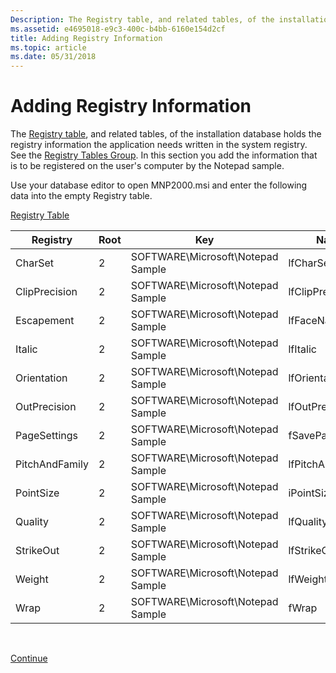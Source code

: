 ```yaml
---
Description: The Registry table, and related tables, of the installation database holds the registry information the application needs written in the system registry.
ms.assetid: e4695018-e9c3-400c-b4bb-6160e154d2cf
title: Adding Registry Information
ms.topic: article
ms.date: 05/31/2018
---
```


# Adding Registry Information

The [Registry table](registry-table.md), and related tables, of the installation database holds the registry information the application needs written in the system registry. See the [Registry Tables Group](registry-tables-group.md). In this section you add the information that is to be registered on the user's computer by the Notepad sample.

Use your database editor to open MNP2000.msi and enter the following data into the empty Registry table.

[Registry Table](registry-table.md)



| Registry       | Root | Key                                 | Name             | Value    | Component\_ |
|----------------|------|-------------------------------------|------------------|----------|-------------|
| CharSet        | 2    | SOFTWARE\\Microsoft\\Notepad Sample | lfCharSet        | \#0      | Notepad     |
| ClipPrecision  | 2    | SOFTWARE\\Microsoft\\Notepad Sample | lfClipPrecision  | \#2      | Notepad     |
| Escapement     | 2    | SOFTWARE\\Microsoft\\Notepad Sample | lfFaceName       | FixedSys | Notepad     |
| Italic         | 2    | SOFTWARE\\Microsoft\\Notepad Sample | lfItalic         | \#0      | Notepad     |
| Orientation    | 2    | SOFTWARE\\Microsoft\\Notepad Sample | lfOrientation    | \#0      | Notepad     |
| OutPrecision   | 2    | SOFTWARE\\Microsoft\\Notepad Sample | lfOutPrecision   | \#1      | Notepad     |
| PageSettings   | 2    | SOFTWARE\\Microsoft\\Notepad Sample | fSavePageSetting | \#0      | Notepad     |
| PitchAndFamily | 2    | SOFTWARE\\Microsoft\\Notepad Sample | lfPitchAndFamily | \#49     | Notepad     |
| PointSize      | 2    | SOFTWARE\\Microsoft\\Notepad Sample | iPointSize       | \#120    | Notepad     |
| Quality        | 2    | SOFTWARE\\Microsoft\\Notepad Sample | lfQuality        | \#2      | Notepad     |
| StrikeOut      | 2    | SOFTWARE\\Microsoft\\Notepad Sample | lfStrikeOut      | \#0      | Notepad     |
| Weight         | 2    | SOFTWARE\\Microsoft\\Notepad Sample | lfWeight         | \#400    | Notepad     |
| Wrap           | 2    | SOFTWARE\\Microsoft\\Notepad Sample | fWrap            | \#0      | Notepad     |



 

[Continue](specifying-shortcuts.md)

 

 



